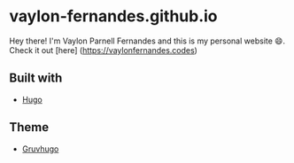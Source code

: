 # vaylon-fernandes.github.io
Hey there! I'm Vaylon Parnell Fernandes and this is my personal website :smile:. Check it out [here] (https://vaylonfernandes.codes)
## Built with 
- [Hugo](https://gohugo.io)
## Theme  
- [Gruvhugo](https://gitlab.com/avron/gruvhugo) 